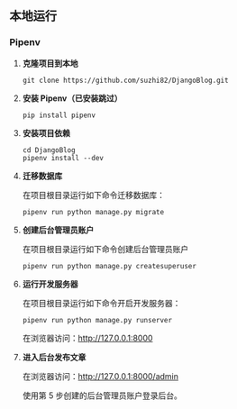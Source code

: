
## 本地运行

### Pipenv

1. **克隆项目到本地**

   ```
   git clone https://github.com/suzhi82/DjangoBlog.git
   ```
   
2. **安装 Pipenv（已安装跳过）**

   ```
   pip install pipenv
   ```
   
3. **安装项目依赖**

   ```
   cd DjangoBlog
   pipenv install --dev
   ```

4. **迁移数据库**

   在项目根目录运行如下命令迁移数据库：
   ```
   pipenv run python manage.py migrate
   ```

5. **创建后台管理员账户**

   在项目根目录运行如下命令创建后台管理员账户
   
   ```
   pipenv run python manage.py createsuperuser
   ```

6. **运行开发服务器**

   在项目根目录运行如下命令开启开发服务器：

   ```
   pipenv run python manage.py runserver
   ```

   在浏览器访问：http://127.0.0.1:8000

7. **进入后台发布文章**

   在浏览器访问：http://127.0.0.1:8000/admin

   使用第 5 步创建的后台管理员账户登录后台。


